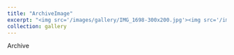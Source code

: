 ```yaml
---
title: "ArchiveImage"
excerpt: "<img src='/images/gallery/IMG_1698-300x200.jpg'><img src='/images/gallery/IMG-20190221-WA0001-300x200.jpg'><img src='/images/gallery/limpGallery01-1-300x200.jpg'><img src='/images/gallery/photo-1-300x200.jpg'><img src='/images/gallery/amirkabir-300x200.jpg'><img src='/images/gallery/IMG_1701-300x200.jpg'><img src='/images/gallery/limp-landscape.jpg'>"
collection: gallery
---
```


Archive